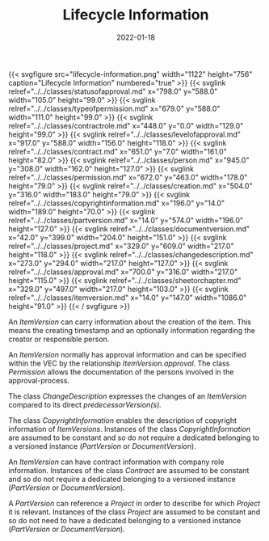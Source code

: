 ﻿---
title: Lifecycle Information
toc: false
type: specs
layout: diagram
date: "2022-01-18"
draft: false
specification: VEC
version: 1.2.2
documentType: "Recommendation"
elementType: Diagram
classes:
  - StatusOfApproval
  - TypeOfPermission
  - ContractRole
  - LevelOfApproval
  - Contract
  - Person
  - Permission
  - Creation
  - CopyrightInformation
  - PartVersion
  - DocumentVersion
  - Project
  - ChangeDescription
  - Approval
  - SheetOrChapter
  - ItemVersion
menu:
  VEC-1.2.2:    
    parent: pdm-information
    identifier: pdm-information/lifecycle-information
    weight: 1003001 

# Prev/next pager order (if `docs_section_pager` enabled in `params.toml`)
weight: 1003001
---
{{< svgfigure src="lifecycle-information.png" width="1122" height="756" caption="Lifecycle Information" numbered="true" >}}
  {{< svglink relref="../../classes/statusofapproval.md" x="798.0" y="588.0" width="105.0" height="99.0" >}}
  {{< svglink relref="../../classes/typeofpermission.md" x="679.0" y="588.0" width="111.0" height="99.0" >}}
  {{< svglink relref="../../classes/contractrole.md" x="448.0" y="0.0" width="129.0" height="99.0" >}}
  {{< svglink relref="../../classes/levelofapproval.md" x="917.0" y="588.0" width="156.0" height="118.0" >}}
  {{< svglink relref="../../classes/contract.md" x="651.0" y="7.0" width="161.0" height="82.0" >}}
  {{< svglink relref="../../classes/person.md" x="945.0" y="308.0" width="162.0" height="127.0" >}}
  {{< svglink relref="../../classes/permission.md" x="672.0" y="463.0" width="178.0" height="79.0" >}}
  {{< svglink relref="../../classes/creation.md" x="504.0" y="316.0" width="183.0" height="79.0" >}}
  {{< svglink relref="../../classes/copyrightinformation.md" x="196.0" y="14.0" width="189.0" height="70.0" >}}
  {{< svglink relref="../../classes/partversion.md" x="14.0" y="574.0" width="196.0" height="127.0" >}}
  {{< svglink relref="../../classes/documentversion.md" x="42.0" y="399.0" width="204.0" height="151.0" >}}
  {{< svglink relref="../../classes/project.md" x="329.0" y="609.0" width="217.0" height="118.0" >}}
  {{< svglink relref="../../classes/changedescription.md" x="273.0" y="294.0" width="217.0" height="127.0" >}}
  {{< svglink relref="../../classes/approval.md" x="700.0" y="316.0" width="217.0" height="115.0" >}}
  {{< svglink relref="../../classes/sheetorchapter.md" x="329.0" y="497.0" width="217.0" height="103.0" >}}
  {{< svglink relref="../../classes/itemversion.md" x="14.0" y="147.0" width="1086.0" height="91.0" >}}
{{< / svgfigure >}}
<p> An <i>ItemVersion</i> can carry information about the creation of the item. This means the creating timestamp and an optionally information regarding the creator or responsible person.     </p>      <p> An <i>ItemVersion</i> normally has approval information and can be specified within the VEC by the relationship <i>ItemVersion.approval</i>. The class <i>Permission</i> allows the documentation of the persons involved in the approval-process.     </p>      <p> The class <i>ChangeDescription</i> expresses the changes of an <i>ItemVersion</i> compared to its direct <i>predecessorVersion(s).</i>     </p>      <p> The class <i>CopyrightInformation</i> enables the description of copyright information of <i>ItemVersions</i>. Instances of the class <i>CopyrightInformation</i> are assumed to be constant and so do not require a dedicated belonging to a versioned instance (<i>PartVersion</i> or <i>DocumentVersion</i>).     </p>      <p> An <i>ItemVersion</i> can have contract information with company role information. Instances of the class <i>Contract</i> are assumed to be constant and so do not require a dedicated belonging to a versioned instance (<i>PartVersion</i> or <i>DocumentVersion</i>).     </p>      <p> A <i>PartVersion</i> can reference a <i>Project</i> in order to describe for which <i>Project</i> it is relevant. Instances of the class <i>Project</i> are assumed to be constant and so do not need to have a dedicated belonging to a versioned instance (<i>PartVersion</i> or <i>DocumentVersion</i>).      </p>